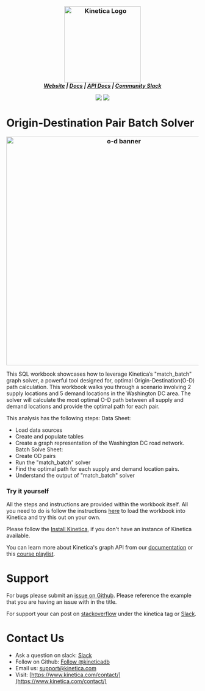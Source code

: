 <h3 align="center" style="margin:0px">
    <img width="200" src="../_assets/images/logo_purple.png" alt="Kinetica Logo"/>
</h3>
<h5 align="center" style="margin:0px">
    <a href="https://www.kinetica.com/">Website</a>
    <span> | </span>
    <a href="https://docs.kinetica.com/7.1/">Docs</a>
    <span> | </span>
    <a href="https://docs.kinetica.com/7.1/api/">API Docs</a>
    <span> | </span>
    <a href="https://join.slack.com/t/kinetica-community/shared_invite/zt-1bt9x3mvr-uMKrXlSDXfy3oU~sKi84qg">Community Slack</a>   
</h5>
<p align = "center">
 <img src="https://img.shields.io/badge/tested-%3E=v7.7.1-green"></img>  <img src="https://img.shields.io/badge/time-15 mins-blue"></img>
</p>
<h1>
Origin-Destination Pair Batch Solver
</h1>

<h3 align="center" style="margin:0px">
<img width="600" src="../_assets/images/Origin-Destination_PaiAr_Batch_Solver.png" alt="o-d banner"/>
</h3>

This SQL workbook showcases how to leverage Kinetica’s "match_batch" graph solver, a powerful tool designed for, optimal Origin-Destination(O-D) path calculation. This workbook walks you through a scenario involving 2 supply locations and 5 demand locations in the Washington DC area. The solver will calculate the most optimal O-D path between all supply and demand locations and provide the optimal path for each pair.

This analysis has the following steps:
Data Sheet:
 - Load data sources
 - Create and populate tables
 - Create a graph representation of the Washington DC road network.
Batch Solve Sheet:
 - Create OD pairs
 - Run the "match_batch" solver
 - Find the optimal path for each supply and demand location pairs. 
 - Understand the output of "match_batch" solver




### Try it yourself
All the steps and instructions are provided within the workbook itself. All you need to do is follow the instructions [here](https://github.com/kineticadb/examples#how-to-run-these-examples) to load the workbook into Kinetica and try this out on your own. 

Please follow the [Install Kinetica](https://github.com/kineticadb/examples#install-kinetica), if you don't have an instance of Kinetica available.

You can learn more about Kinetica's graph API from our [documentation](https://docs.kinetica.com/7.1/graph_solver/network_graph_solver) or this [course playlist](https://www.youtube.com/playlist?list=PLtLChx8K0ZZVkufn1GMvsR3BY2jMP3JXD).

# Support
For bugs please submit an [issue on Github](https://github.com/kineticadb/examples/issues). Please reference the example that you are having an issue with in the title.

For support your can post on [stackoverflow](https://stackoverflow.com/questions/tagged/kinetica) under the kinetica tag or [Slack](https://join.slack.com/t/kinetica-community/shared_invite/zt-1bt9x3mvr-uMKrXlSDXfy3oU~sKi84qg).

# Contact Us
* Ask a question on slack: [Slack](https://join.slack.com/t/kinetica-community/shared_invite/zt-1bt9x3mvr-uMKrXlSDXfy3oU~sKi84qg)
* Follow on Github: <a class="github-button" href="https://github.com/kineticadb" data-size="large" aria-label="Follow @kineticadb on GitHub">Follow @kineticadb</a> 
* Email us: [support@kinetica.com](mailto:support@kinetica.com)
* Visit: [https://www.kinetica.com/contact/](https://www.kinetica.com/contact/)

